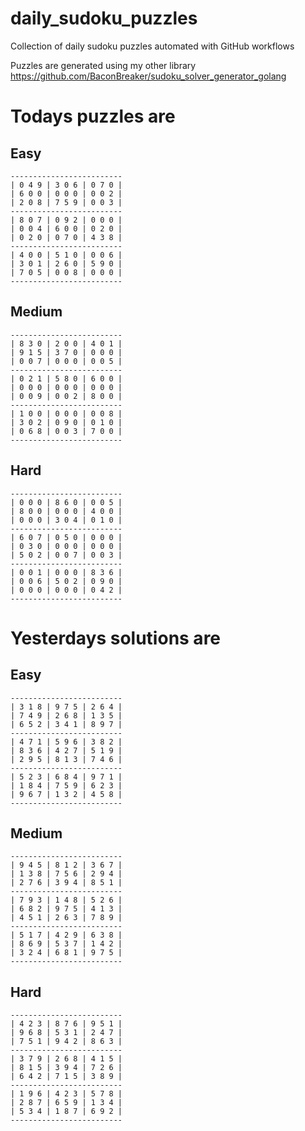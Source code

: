 
# daily_sudoku_puzzles 

Collection of daily sudoku puzzles automated with GitHub workflows 

Puzzles are generated using my other library https://github.com/BaconBreaker/sudoku_solver_generator_golang 
 

# Todays puzzles are 

## Easy 

```
-------------------------
| 0 4 9 | 3 0 6 | 0 7 0 | 
| 6 0 0 | 0 0 0 | 0 0 2 | 
| 2 0 8 | 7 5 9 | 0 0 3 | 
-------------------------
| 8 0 7 | 0 9 2 | 0 0 0 | 
| 0 0 4 | 6 0 0 | 0 2 0 | 
| 0 2 0 | 0 7 0 | 4 3 8 | 
-------------------------
| 4 0 0 | 5 1 0 | 0 0 6 | 
| 3 0 1 | 2 6 0 | 5 9 0 | 
| 7 0 5 | 0 0 8 | 0 0 0 | 
-------------------------
```
## Medium 

```
-------------------------
| 8 3 0 | 2 0 0 | 4 0 1 | 
| 9 1 5 | 3 7 0 | 0 0 0 | 
| 0 0 7 | 0 0 0 | 0 0 5 | 
-------------------------
| 0 2 1 | 5 8 0 | 6 0 0 | 
| 0 0 0 | 0 0 0 | 0 0 0 | 
| 0 0 9 | 0 0 2 | 8 0 0 | 
-------------------------
| 1 0 0 | 0 0 0 | 0 0 8 | 
| 3 0 2 | 0 9 0 | 0 1 0 | 
| 0 6 8 | 0 0 3 | 7 0 0 | 
-------------------------
```
## Hard 

```
-------------------------
| 0 0 0 | 8 6 0 | 0 0 5 | 
| 8 0 0 | 0 0 0 | 4 0 0 | 
| 0 0 0 | 3 0 4 | 0 1 0 | 
-------------------------
| 6 0 7 | 0 5 0 | 0 0 0 | 
| 0 3 0 | 0 0 0 | 0 0 0 | 
| 5 0 2 | 0 0 7 | 0 0 3 | 
-------------------------
| 0 0 1 | 0 0 0 | 8 3 6 | 
| 0 0 6 | 5 0 2 | 0 9 0 | 
| 0 0 0 | 0 0 0 | 0 4 2 | 
-------------------------
```
# Yesterdays solutions are 

## Easy 

```
-------------------------
| 3 1 8 | 9 7 5 | 2 6 4 | 
| 7 4 9 | 2 6 8 | 1 3 5 | 
| 6 5 2 | 3 4 1 | 8 9 7 | 
-------------------------
| 4 7 1 | 5 9 6 | 3 8 2 | 
| 8 3 6 | 4 2 7 | 5 1 9 | 
| 2 9 5 | 8 1 3 | 7 4 6 | 
-------------------------
| 5 2 3 | 6 8 4 | 9 7 1 | 
| 1 8 4 | 7 5 9 | 6 2 3 | 
| 9 6 7 | 1 3 2 | 4 5 8 | 
-------------------------
```
## Medium 

```
-------------------------
| 9 4 5 | 8 1 2 | 3 6 7 | 
| 1 3 8 | 7 5 6 | 2 9 4 | 
| 2 7 6 | 3 9 4 | 8 5 1 | 
-------------------------
| 7 9 3 | 1 4 8 | 5 2 6 | 
| 6 8 2 | 9 7 5 | 4 1 3 | 
| 4 5 1 | 2 6 3 | 7 8 9 | 
-------------------------
| 5 1 7 | 4 2 9 | 6 3 8 | 
| 8 6 9 | 5 3 7 | 1 4 2 | 
| 3 2 4 | 6 8 1 | 9 7 5 | 
-------------------------
```
## Hard 

```
-------------------------
| 4 2 3 | 8 7 6 | 9 5 1 | 
| 9 6 8 | 5 3 1 | 2 4 7 | 
| 7 5 1 | 9 4 2 | 8 6 3 | 
-------------------------
| 3 7 9 | 2 6 8 | 4 1 5 | 
| 8 1 5 | 3 9 4 | 7 2 6 | 
| 6 4 2 | 7 1 5 | 3 8 9 | 
-------------------------
| 1 9 6 | 4 2 3 | 5 7 8 | 
| 2 8 7 | 6 5 9 | 1 3 4 | 
| 5 3 4 | 1 8 7 | 6 9 2 | 
-------------------------
```
